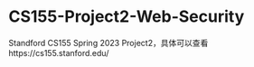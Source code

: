 # CS155-Project2-Web-Security
Standford CS155 Spring 2023 Project2，具体可以查看https://cs155.stanford.edu/ 
